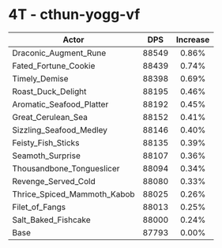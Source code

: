 # 4T - cthun-yogg-vf
| Actor | DPS | Increase |
|---|:---:|:---:|
|Draconic_Augment_Rune|88549|0.86%|
|Fated_Fortune_Cookie|88439|0.74%|
|Timely_Demise|88398|0.69%|
|Roast_Duck_Delight|88195|0.46%|
|Aromatic_Seafood_Platter|88192|0.45%|
|Great_Cerulean_Sea|88152|0.41%|
|Sizzling_Seafood_Medley|88146|0.40%|
|Feisty_Fish_Sticks|88135|0.39%|
|Seamoth_Surprise|88107|0.36%|
|Thousandbone_Tongueslicer|88094|0.34%|
|Revenge_Served_Cold|88080|0.33%|
|Thrice_Spiced_Mammoth_Kabob|88025|0.26%|
|Filet_of_Fangs|88013|0.25%|
|Salt_Baked_Fishcake|88000|0.24%|
|Base|87793|0.00%|
